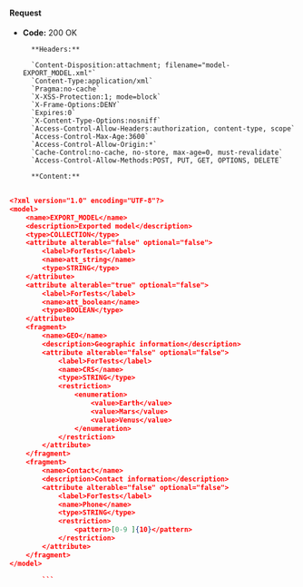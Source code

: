 #### Request

* **Code:** 200 OK

        **Headers:**

        `Content-Disposition:attachment; filename="model-EXPORT_MODEL.xml"`
        `Content-Type:application/xml`
        `Pragma:no-cache`
        `X-XSS-Protection:1; mode=block`
        `X-Frame-Options:DENY`
        `Expires:0`
        `X-Content-Type-Options:nosniff`
        `Access-Control-Allow-Headers:authorization, content-type, scope`
        `Access-Control-Max-Age:3600`
        `Access-Control-Allow-Origin:*`
        `Cache-Control:no-cache, no-store, max-age=0, must-revalidate`
        `Access-Control-Allow-Methods:POST, PUT, GET, OPTIONS, DELETE`

        **Content:**

```json
    
<?xml version="1.0" encoding="UTF-8"?>
<model>
    <name>EXPORT_MODEL</name>
    <description>Exported model</description>
    <type>COLLECTION</type>
    <attribute alterable="false" optional="false">
        <label>ForTests</label>
        <name>att_string</name>
        <type>STRING</type>
    </attribute>
    <attribute alterable="true" optional="false">
        <label>ForTests</label>
        <name>att_boolean</name>
        <type>BOOLEAN</type>
    </attribute>
    <fragment>
        <name>GEO</name>
        <description>Geographic information</description>
        <attribute alterable="false" optional="false">
            <label>ForTests</label>
            <name>CRS</name>
            <type>STRING</type>
            <restriction>
                <enumeration>
                    <value>Earth</value>
                    <value>Mars</value>
                    <value>Venus</value>
                </enumeration>
            </restriction>
        </attribute>
    </fragment>
    <fragment>
        <name>Contact</name>
        <description>Contact information</description>
        <attribute alterable="false" optional="false">
            <label>ForTests</label>
            <name>Phone</name>
            <type>STRING</type>
            <restriction>
                <pattern>[0-9 ]{10}</pattern>
            </restriction>
        </attribute>
    </fragment>
</model>

        ```
